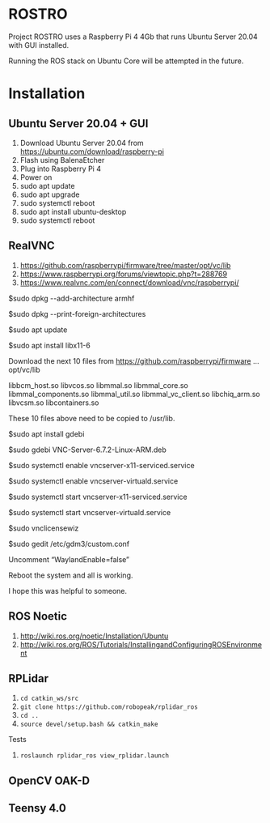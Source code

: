 # ROSTRO
Project ROSTRO uses a Raspberry Pi 4 4Gb that runs Ubuntu Server 20.04 with GUI installed.

Running the ROS stack on Ubuntu Core will be attempted in the future.

# Installation
## Ubuntu Server 20.04 + GUI
1. Download Ubuntu Server 20.04 from https://ubuntu.com/download/raspberry-pi
2. Flash using BalenaEtcher
3. Plug into Raspberry Pi 4
4. Power on
5. sudo apt update
6. sudo apt upgrade
7. sudo systemctl reboot
8. sudo apt install ubuntu-desktop
9. sudo systemctl reboot

## RealVNC
1. https://github.com/raspberrypi/firmware/tree/master/opt/vc/lib
2. https://www.raspberrypi.org/forums/viewtopic.php?t=288769
3. https://www.realvnc.com/en/connect/download/vnc/raspberrypi/

$sudo dpkg --add-architecture armhf

$sudo dpkg --print-foreign-architectures

$sudo apt update

$sudo apt install libx11-6

Download the next 10 files from https://github.com/raspberrypi/firmware ... opt/vc/lib

libbcm_host.so
libvcos.so
libmmal.so
libmmal_core.so
libmmal_components.so
libmmal_util.so
libmmal_vc_client.so
libchiq_arm.so
libvcsm.so
libcontainers.so

These 10 files above need to be copied to /usr/lib.

$sudo apt install gdebi

$sudo gdebi VNC-Server-6.7.2-Linux-ARM.deb

$sudo systemctl enable vncserver-x11-serviced.service

$sudo systemctl enable vncserver-virtuald.service

$sudo systemctl start vncserver-x11-serviced.service

$sudo systemctl start vncserver-virtuald.service

$sudo vnclicensewiz

$sudo gedit /etc/gdm3/custom.conf

Uncomment “WaylandEnable=false”

Reboot the system and all is working.

I hope this was helpful to someone.

## ROS Noetic
1. http://wiki.ros.org/noetic/Installation/Ubuntu
2. http://wiki.ros.org/ROS/Tutorials/InstallingandConfiguringROSEnvironment

## RPLidar
1. ``` cd catkin_ws/src ```
2. ``` git clone https://github.com/robopeak/rplidar_ros ```
3. ``` cd .. ```
4. ``` source devel/setup.bash && catkin_make ```

Tests
1. ``` roslaunch rplidar_ros view_rplidar.launch ```

## OpenCV OAK-D

## Teensy 4.0
